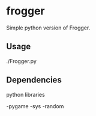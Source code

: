 # frogger
Simple python version of Frogger.

## Usage
./Frogger.py

## Dependencies

python libraries

-pygame
-sys
-random
